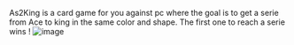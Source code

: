 As2King is a card game for you against pc where the goal is to get a serie from Ace to king in the same color and shape. The first one to reach a serie wins !
![image](https://github.com/yuvch98/Card-Game-As2King/assets/109518434/53c3fafb-667a-44f1-af36-78828fce8145)


